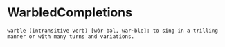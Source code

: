 # WarbledCompletions

`warble (intransitive verb) [wȯr-bəl, war·​ble]: to sing in a trilling manner or with many turns and variations.`